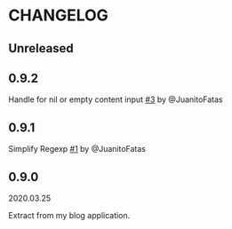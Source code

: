 # CHANGELOG

## Unreleased

## 0.9.2

Handle for nil or empty content input [#3] by @JuanitoFatas

[#3]: https://github.com/JuanitoFatas/html-pipeline-ruby_markup/pull/3

## 0.9.1

Simplify Regexp [#1] by @JuanitoFatas

[#1]: https://github.com/JuanitoFatas/html-pipeline-ruby_markup/pull/1

## 0.9.0

2020.03.25

Extract from my blog application.
